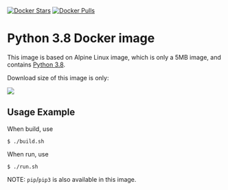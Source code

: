 [![Docker Stars](https://img.shields.io/docker/stars/frolvlad/alpine-python3.svg?style=flat-square)](https://hub.docker.com/r/frolvlad/alpine-python3/)
[![Docker Pulls](https://img.shields.io/docker/pulls/frolvlad/alpine-python3.svg?style=flat-square)](https://hub.docker.com/r/frolvlad/alpine-python3/)


Python 3.8 Docker image
=======================

This image is based on Alpine Linux image, which is only a 5MB image, and contains
[Python 3.8](https://www.python.org/).

Download size of this image is only:

[![](https://images.microbadger.com/badges/image/frolvlad/alpine-python3.svg)](http://microbadger.com/images/frolvlad/alpine-python3 "Get your own image badge on microbadger.com")


Usage Example
-------------

When build, use

```
$ ./build.sh
```

When run, use

```
$ ./run.sh
```

NOTE: `pip`/`pip3` is also available in this image.
